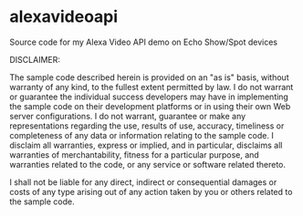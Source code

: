 # alexavideoapi
Source code for my Alexa Video API demo on Echo Show/Spot devices

DISCLAIMER:

The sample code described herein is provided on an "as is" basis, without warranty of any kind, to the fullest extent permitted by law. I do not warrant or guarantee the individual success developers may have in implementing the sample code on their development platforms or in using their own Web server configurations. I do not warrant, guarantee or make any representations regarding the use, results of use, accuracy, timeliness or completeness of any data or information relating to the sample code. I disclaim all warranties, express or implied, and in particular, disclaims all warranties of merchantability, fitness for a particular purpose, and warranties related to the code, or any service or software related thereto.

I shall not be liable for any direct, indirect or consequential damages or costs of any type arising out of any action taken by you or others related to the sample code.
